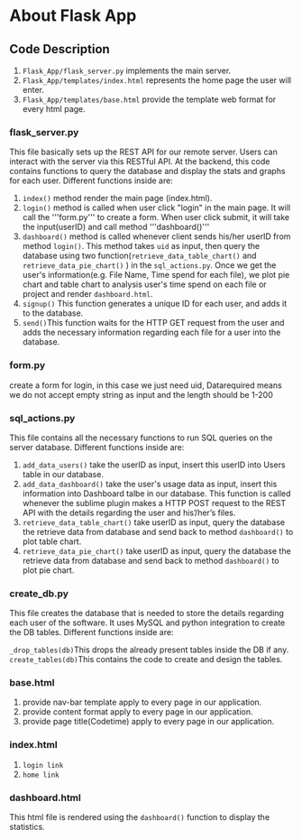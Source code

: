 # About Flask App

## Code Description

1. ```Flask_App/flask_server.py``` implements the main server. 
2. ```Flask_App/templates/index.html``` represents the home page the user will enter.
3. ```Flask_App/templates/base.html``` provide the template web format for every html page.

### flask_server.py  

This file basically sets up the REST API for our remote server. Users can interact with the server via this RESTful API. At the backend, this code contains functions to query the database and display the stats and graphs for each user. Different functions inside are:  

1. ```index()``` method render the main page (index.html).
2. ```login()``` method is called when user click "login" in the main page. It will call the '''form.py''' to create a form. When user click submit, it will take the input(userID)
and call method '''dashboard()''' 
3. ```dashboard()``` method is called whenever client sends his/her userID from method ```login()```. This method takes ```uid``` as input, then 
query the database using two function(```retrieve_data_table_chart()``` and ```retrieve_data_pie_chart()``` ) in the ```sql_actions.py```. Once we get the user's information(e.g. File Name, Time spend for each file), we plot pie chart and table chart to analysis user's time spend on each file or project and render ```dashboard.html```.
4. ```signup()``` This function generates a unique ID for each user, and adds it to the database.
5. ```send()```This function waits for the HTTP GET request from the user and adds the necessary information regarding each file for a user into the database.

### form.py
create a form for login, in this case we just need uid, Datarequired means we do not accept empty string as input and the length should be 1-200  
 
### sql_actions.py  
This file contains all the necessary functions to run SQL queries on the server database. Different functions inside are:  
1. ```add_data_users()``` take the userID as input, insert this userID into Users table in our database.
2. ```add_data_dashboard()``` take the user's usage data as input, insert this information into Dashboard talbe in our database. This function is called whenever the sublime plugin makes a HTTP POST request to the REST API with the details regarding the user and his’/her’s files.  
3. ```retrieve_data_table_chart()``` take userID as input, query the database the retrieve data from database and send back to method ```dashboard()``` to plot table chart.
4. ```retrieve_data_pie_chart()``` take userID as input, query the database the retrieve data from database and send back to method ```dashboard()``` to plot pie chart.

### create_db.py  
This file creates the database that is needed to store the details regarding each user of the software. It uses MySQL and python integration to create the DB tables. Different functions inside are:  

```_drop_tables(db)```This drops the already present tables inside the DB if any.  
```create_tables(db)```This contains the code to create and design the tables.  

### base.html

1. provide nav-bar template apply to every page in our application.
2. provide content format apply to every page in our application.
3. provide page title(Codetime) apply to every page in our application.

### index.html

1. ```login link```
2. ```home link```


### dashboard.html
This html file is rendered using the ```dashboard()``` function to display the statistics.

